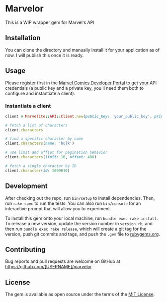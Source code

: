 # Marvelor

This is a WIP wrapper gem for Marvel's API

## Installation

You can clone the directory and manually install it for your application as of now.
I will publish this once it is ready.

## Usage

Please register first in the [Marvel Comics Developer
Portal](http://developer.marvel.com/) to get your API credentials (a public key
and a private key, you'll need them both to configure and instantiate a client).

### Instantiate a client

```ruby
client = Marvelite::API::Client.new(public_key: 'your_public_key', private_key: 'your_private_key')

# fetch a list of characters
client.characters

# find a specific character by name
client.characters(name: 'hulk')

# use limit and offset for pagination behavior
client.characters(limit: 10, offset: 400)

# fetch a single character by ID
client.character(id: 1009610)
```

## Development

After checking out the repo, run `bin/setup` to install dependencies. Then, run `rake spec` to run the tests. You can also run `bin/console` for an interactive prompt that will allow you to experiment.

To install this gem onto your local machine, run `bundle exec rake install`. To release a new version, update the version number in `version.rb`, and then run `bundle exec rake release`, which will create a git tag for the version, push git commits and tags, and push the `.gem` file to [rubygems.org](https://rubygems.org).

## Contributing

Bug reports and pull requests are welcome on GitHub at https://github.com/[USERNAME]/marvelor.

## License

The gem is available as open source under the terms of the [MIT License](http://opensource.org/licenses/MIT).
